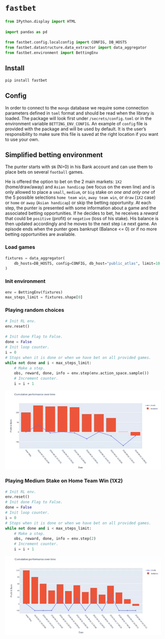 `fastbet`
================

<!-- WARNING: THIS FILE WAS AUTOGENERATED! DO NOT EDIT! -->

``` python
from IPython.display import HTML

import pandas as pd

from fastbet.config.localconfig import CONFIG, DB_HOSTS
from fastbet.datastructure.data_extractor import data_aggregator
from fastbet.environment import BettingEnv
```

## Install

``` sh
pip install fastbet
```

## Config

In order to connect to the `mongo` database we require some connection
parameters defined in `toml` format and should be read when the library
is loaded. The package will look first under `/secrets/config.toml` or
in the environment variable `BETTING_ENV_CONFIG`. An example of `config`
file is provided with the package and will be used by default. It is the
user’s responsibility to make sure this file is saved at the right
location if you want to use your own.

## Simplified betting environment

The punter starts with `$N` (N\>0) in his Bank account and can use them
to place bets on several `football` games.

He is offered the option to bet on the 2 main markets: `1X2`
(home/draw/away) and `Asian handicap` (we focus on the even line) and is
only allowed to place a `small`, `medium`, or `big` stake on *one and
only one* of the 5 possible selections `home team win`, `away team win`,
or `draw` (`1X2` case) or `home` or `away` (`Asian handicap`) or skip
the betting opportunity. At each step, the punter is presented with some
information about a game and the associated betting opportunities. If he
decides to bet, he receives a *reward* that could be `positive` (profit)
or `negative` (loss of his stake). His balance is then updated
accordingly and he moves to the next step i.e next game. An episode ends
when the punter goes bankrupt (Balance \<= 0) or if no more betting
opportunities are available.

### Load games

``` python
fixtures = data_aggregator(
    db_hosts=DB_HOSTS, config=CONFIG, db_host="public_atlas", limit=10
)
```

### Init environment

``` python
env = BettingEnv(fixtures)
max_steps_limit = fixtures.shape[0]
```

### Playing random choices

``` python
# Init RL env.
env.reset()

# Init done Flag to False.
done = False
# Init loop counter.
i = 0
# Stops when it is done or when we have bet on all provided games.
while not done and i < max_steps_limit:
    # Make a step.
    obs, reward, done, info = env.step(env.action_space.sample())
    # Increment counter.
    i = i + 1
```

<img src="./images/img_1.gif">

### Playing Medium Stake on Home Team Win (1X2)

``` python
# Init RL env.
env.reset()
# Init done Flag to False.
done = False
# Init loop counter.
i = 0
# Stops when it is done or when we have bet on all provided games.
while not done and i < max_steps_limit:
    # Make a step.
    obs, reward, done, info = env.step(2)
    # Increment counter.
    i = i + 1
```

<img src="./images/img_2.gif">
